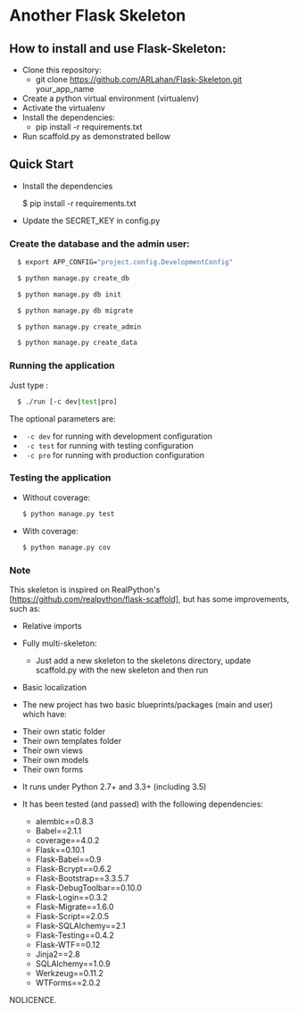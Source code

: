 # Another Flask Skeleton

## How to install and use Flask-Skeleton:
  - Clone this repository:
    - git clone https://github.com/ARLahan/Flask-Skeleton.git your_app_name
  - Create a python virtual environment (virtualenv)
  - Activate the virtualenv
  - Install the dependencies:
    - pip install -r requirements.txt
  - Run scaffold.py as demonstrated bellow

## Quick Start

 * Install the dependencies


    $ pip install -r requirements.txt


 * Update the SECRET_KEY in config.py


### Create the database and the admin user:

```sh
  $ export APP_CONFIG="project.config.DevelopmentConfig"

  $ python manage.py create_db

  $ python manage.py db init

  $ python manage.py db migrate

  $ python manage.py create_admin

  $ python manage.py create_data
```

### Running the application
Just type :

```sh
  $ ./run [-c dev|test|pro]
```
The optional parameters are:
   - ``` -c dev```      for running with development configuration
   - ``` -c test```     for running with testing configuration
   - ``` -c pro```      for running with production configuration


### Testing the application

 * Without coverage:

    ```sh
    $ python manage.py test
    ```

 * With coverage:

    ```sh
    $ python manage.py cov
    ```

### Note

This skeleton is inspired on RealPython's [https://github.com/realpython/flask-scaffold],
but has some improvements, such as:

  * Relative imports

  * Fully multi-skeleton:
    - Just add a new skeleton to the skeletons directory,
      update scaffold.py with the new skeleton and then run

  * Basic localization

  * The new project has two basic blueprints/packages (main and user) which have:
   - Their own static folder
   - Their own templates folder
   - Their own views
   - Their own models
   - Their own forms

  * It runs under Python 2.7+ and 3.3+ (including 3.5)

  * It has been tested (and passed) with the following dependencies:

     - alembic==0.8.3
     - Babel==2.1.1
     - coverage==4.0.2
     - Flask==0.10.1
     - Flask-Babel==0.9
     - Flask-Bcrypt==0.6.2
     - Flask-Bootstrap==3.3.5.7
     - Flask-DebugToolbar==0.10.0
     - Flask-Login==0.3.2
     - Flask-Migrate==1.6.0
     - Flask-Script==2.0.5
     - Flask-SQLAlchemy==2.1
     - Flask-Testing==0.4.2
     - Flask-WTF==0.12
     - Jinja2==2.8
     - SQLAlchemy==1.0.9
     - Werkzeug==0.11.2
     - WTForms==2.0.2

NOLICENCE.
